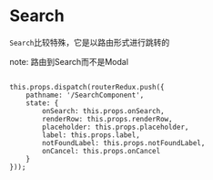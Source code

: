 # Search

`Search`比较特殊，它是以路由形式进行跳转的

note: 路由到Search而不是Modal

```

this.props.dispatch(routerRedux.push({
    pathname: '/SearchComponent',
    state: {
        onSearch: this.props.onSearch,
        renderRow: this.props.renderRow,
        placeholder: this.props.placeholder,
        label: this.props.label,
        notFoundLabel: this.props.notFoundLabel,
        onCancel: this.props.onCancel
    }
}));

```